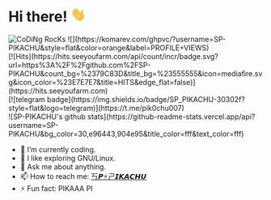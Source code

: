 # Hi there! <img src="https://raw.githubusercontent.com/ABSphreak/ABSphreak/master/gifs/Hi.gif" width="30px">
<img src="https://giphy.com/gifs/nuevofoundation-nuvi-24652QfeZzNIPzoH36" alt="CoDiNg RocKs"  width="300"/>
![](https://komarev.com/ghpvc/?username=SP-PIKACHU&style=flat&color=orange&label=PROFILE+VIEWS)<br>
[![Hits](https://hits.seeyoufarm.com/api/count/incr/badge.svg?url=https%3A%2F%2Fgithub.com%2FSP-PIKACHU&count_bg=%2379C83D&title_bg=%23555555&icon=mediafire.svg&icon_color=%23E7E7E7&title=HITS&edge_flat=false)](https://hits.seeyoufarm.com)<br>
[![telegram badge](https://img.shields.io/badge/SP_PIKACHU-30302f?style=flat&logo=telegram)](https://t.me/pik0chu007)<br>
![SP-PIKACHU's github stats](https://github-readme-stats.vercel.app/api?username=SP-PIKACHU&bg_color=30,e96443,904e95&title_color=fff&text_color=fff)



- 🔭 I’m currently coding.
- 🌱 I like exploring GNU/Linux.
- 💬 Ask me about anything.
- 📫 How to reach me: [丂𝙋⚡ㄕ𝙄𝙆𝘼𝘾𝙃𝙐](https://t.me/pik0chu007)<br>
- ⚡ Fun fact: PIKAAA PI

